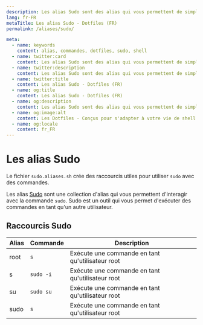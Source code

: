 ```yaml
---
description: Les alias Sudo sont des alias qui vous permettent de simplifier l'utilisation de la commande Sudo.Sudo est une commande qui permet d'exécuter une commande en tant qu'un autre utilisateur.
lang: fr-FR
metaTitle: Les alias Sudo - Dotfiles (FR)
permalink: /aliases/sudo/

meta:
  - name: keywords
    content: alias, commandes, dotfiles, sudo, shell
  - name: twitter:card
    content: Les alias Sudo sont des alias qui vous permettent de simplifier l'utilisation de la commande Sudo.Sudo est une commande qui permet d'exécuter une commande en tant qu'un autre utilisateur.
  - name: twitter:description
    content: Les alias Sudo sont des alias qui vous permettent de simplifier l'utilisation de la commande Sudo.Sudo est une commande qui permet d'exécuter une commande en tant qu'un autre utilisateur.
  - name: twitter:title
    content: Les alias Sudo - Dotfiles (FR)
  - name: og:title
    content: Les alias Sudo - Dotfiles (FR)
  - name: og:description
    content: Les alias Sudo sont des alias qui vous permettent de simplifier l'utilisation de la commande Sudo.Sudo est une commande qui permet d'exécuter une commande en tant qu'un autre utilisateur.
  - name: og:image:alt
    content: Les Dotfiles - Conçus pour s'adapter à votre vie de shell
  - name: og:locale
    content: fr_FR
---
```


# Les alias Sudo

Le fichier `sudo.aliases.sh` crée des raccourcis utiles pour utiliser `sudo`
avec des commandes.

Les alias [Sudo](https://en.wikipedia.org/wiki/Sudo) sont une collection d'alias
qui vous permettent d'interagir avec la commande `sudo`. Sudo est un outil qui
vous permet d'exécuter des commandes en tant qu'un autre utilisateur.

## Raccourcis Sudo

| Alias | Commande  | Description                                      |
| ----- | --------- | ------------------------------------------------ |
| root  | `s`       | Exécute une commande en tant qu'utilisateur root |
| s     | `sudo -i` | Exécute une commande en tant qu'utilisateur root |
| su    | `sudo su` | Exécute une commande en tant qu'utilisateur root |
| sudo  | `s`       | Exécute une commande en tant qu'utilisateur root |

